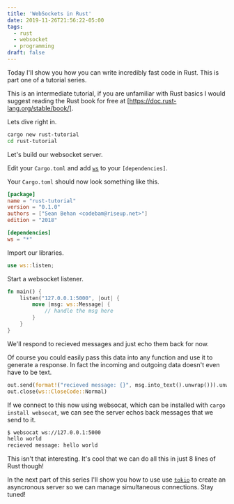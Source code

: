 ```yaml
---
title: 'WebSockets in Rust'
date: 2019-11-26T21:56:22-05:00
tags:
  - rust
  - websocket
  - programming
draft: false
---
```


Today I'll show you how you can write incredibly fast code in Rust. This is
part one of a tutorial series.

This is an intermediate tutorial, if you are unfamiliar with Rust basics I
would suggest reading the Rust book for free at [https://doc.rust-lang.org/stable/book/].

Lets dive right in.

```bash
cargo new rust-tutorial
cd rust-tutorial
```

Let's build our websocket server.

Edit your `Cargo.toml` and add [`ws`](https://docs.rs/ws/) to your
`[dependencies]`.

Your `Cargo.toml` should now look something like this.

```toml
[package]
name = "rust-tutorial"
version = "0.1.0"
authors = ["Sean Behan <codebam@riseup.net>"]
edition = "2018"

[dependencies]
ws = "*"
```

Import our libraries.

```rust
use ws::listen;
```

Start a websocket listener.

```rust
fn main() {
    listen("127.0.0.1:5000", |out| {
        move |msg: ws::Message| {
            // handle the msg here
        }
    }
}
```

We'll respond to recieved messages and just echo them back for now.

Of course you could easily pass this data into any function and use it to
generate a response. In fact the incoming and outgoing data doesn't even have
to be text.

```rust
out.send(format!("recieved message: {}", msg.into_text().unwrap())).unwrap();
out.close(ws::CloseCode::Normal)
```

If we connect to this now using websocat, which can be installed with `cargo
install websocat`, we can see the server echos back messages that we send to
it.

```sh
$ websocat ws://127.0.0.1:5000
hello world
recieved message: hello world
```

This isn't that interesting. It's cool that we can do all this in just 8 lines
of Rust though!

In the next part of this series I'll show you how to use use
[`tokio`](https://docs.rs/tokio/) to create an asyncronous server so we can
manage simultaneous connections. Stay tuned!
